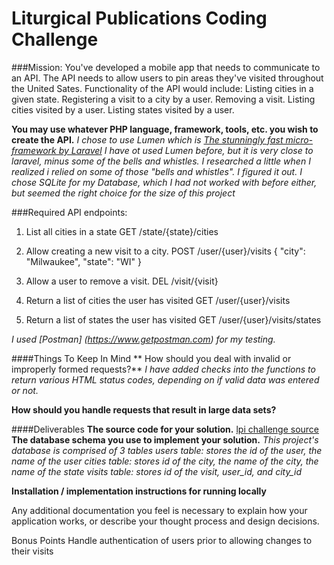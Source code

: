 # **Liturgical Publications Coding Challenge**
###Mission:
You've developed a mobile app that needs to communicate to an API. The API needs to allow users to pin areas they've visited throughout the United Sates. Functionality of the API would include:
 Listing cities in a given state.
 Registering a visit to a city by a user.
 Removing a visit.
 Listing cities visited by a user.
 Listing states visited by a user.


**You may use whatever PHP language, framework, tools, etc. you wish to create the API.**
_I chose to use Lumen which is [The stunningly fast micro-framework by Laravel](https://lumen.laravel.com)
I have ot used Lumen before, but it is very close to laravel, minus some of the bells and whistles. I researched a little when I realized i
relied on some of those "bells and whistles". I figured it out.
I chose SQLite for my Database, which I had not worked with before either, but seemed the right choice for the size of this project_

###Required API endpoints:
1. List all cities in a state
       GET /state/{state}/cities
2. Allow creating a new visit to a city.
       POST /user/{user}/visits
{
  "city": "Milwaukee",
  "state": "WI"
}

3. Allow a user to remove a visit.
       DEL /visit/{visit}
4. Return a list of cities the user has visited
       GET /user/{user}/visits
5. Return a list of states the user has visited
       GET /user/{user}/visits/states

_I used [Postman] (https://www.getpostman.com) for my testing._


####Things To Keep In Mind
** How should you deal with invalid or improperly formed requests?**
 _I have added checks into the functions to return various HTML status codes, depending on if valid data was entered or not._


 **How should you handle requests that result in large data sets?**

####Deliverables
 **The source code for your solution.**
 [lpi challenge source](https://github.com/webdeva4/lpi-challenge)
 **The database schema you use to implement your solution.**
 _This project's database is comprised of 3 tables
 users table: stores the id of the user, the name of the user
 cities table: stores id of the city, the name of the city, the name of the state
 visits table: stores id of the visit, user_id, and city_id_

 **Installation / implementation instructions for running locally**

 Any additional documentation you feel is necessary to explain how your application works, or describe your thought process and design decisions.

Bonus Points
 Handle authentication of users prior to allowing changes to their visits
